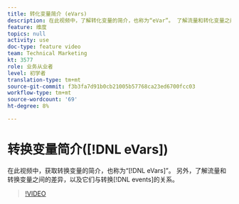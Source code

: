 ```yaml
---
title: 转化变量简介 (eVars)
description: 在此视频中，了解转化变量的简介，也称为“eVar”。 了解流量和转化变量之间的差异，以及它们与转化事件的关系。
feature: 维度
topics: null
activity: use
doc-type: feature video
team: Technical Marketing
kt: 3577
role: 业务从业者
level: 初学者
translation-type: tm+mt
source-git-commit: f3b3fa7d91b0cb21005b57768ca23ed6700fcc03
workflow-type: tm+mt
source-wordcount: '69'
ht-degree: 8%

---
```



# 转换变量简介([!DNL eVars])

在此视频中，获取转换变量的简介，也称为“[!DNL eVars]”。 另外，了解流量和转换变量之间的差异，以及它们与转换[!DNL events]的关系。

>[!VIDEO](https://video.tv.adobe.com/v/28759/?quality=12)

